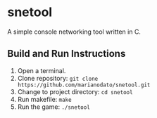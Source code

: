 # snetool
A simple console networking tool written in C.

## Build and Run Instructions

1. Open a terminal.
2. Clone repository: `git clone https://github.com/marianodato/snetool.git`
3. Change to project directory: `cd snetool`
4. Run makefile: `make`
5. Run the game: `./snetool`
